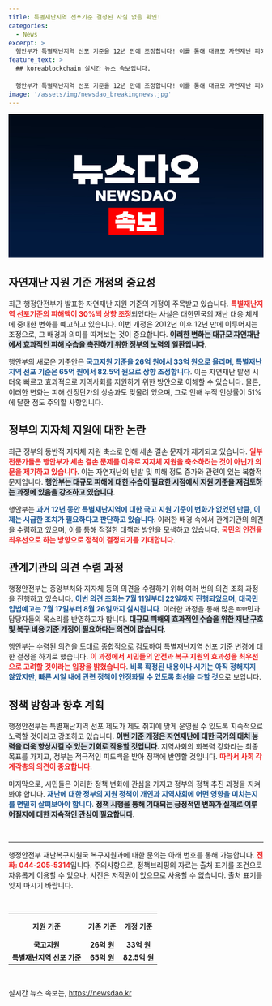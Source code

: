 ```yaml
---
title: 특별재난지역 선포기준 결정된 사실 없음 확인!
categories:
  - News
excerpt: >
  행안부가 특별재난지역 선포 기준을 12년 만에 조정합니다! 이를 통해 대규모 자연재난 피해에 효과적으로 대응하려는 계획이 수립되고 있습니다. 과연 이 변화가 우리에게 어떤 영향을 미칠까요? 클릭하여 자세한 소식을 확인하세요!
feature_text: >
  ## koreablockchain 실시간 뉴스 속보입니다.

  행안부가 특별재난지역 선포 기준을 12년 만에 조정합니다! 이를 통해 대규모 자연재난 피해에 효과적으로 대응하려는 계획이 수립되고 있습니다. 과연 이 변화가 우리에게 어떤 영향을 미칠까요? 클릭하여 자세한 소식을 확인하세요!
image: '/assets/img/newsdao_breakingnews.jpg'
---
```


<p><img src="/assets/img/newsdao_breakingnews.jpg" alt="koreablockchain 속보" /></p>

<h2 data-ke-size="size26">자연재난 지원 기준 개정의 중요성</h2>

<p data-ke-size="size16">최근 행정안전부가 발표한 자연재난 지원 기준의 개정이 주목받고 있습니다. <b><span style="color: #ee2323;">특별재난지역 선포기준의 피해액이 30%씩 상향 조정</span></b>되었다는 사실은 대한민국의 재난 대응 체계에 중대한 변화를 예고하고 있습니다. 이번 개정은 2012년 이후 12년 만에 이루어지는 조정으로, 그 배경과 의미를 따져보는 것이 중요합니다. <b><span style="background-color: #21538527;">이러한 변화는 대규모 자연재난에서 효과적인 피해 수습을 촉진하기 위한 정부의 노력의 일환입니다</span></b>.</p>

<p data-ke-size="size16">행안부의 새로운 기준안은 <b><span style="color: #1a5490;">국고지원 기준을 26억 원에서 33억 원으로 올리며, 특별재난지역 선포 기준은 65억 원에서 82.5억 원으로 상향 조정합니다</span></b>. 이는 자연재난 발생 시 더욱 빠르고 효과적으로 지역사회를 지원하기 위한 방안으로 이해할 수 있습니다. 물론, 이러한 변화는 피해 산정단가의 상승과도 맞물려 있으며, 그로 인해 누적 인상률이 51%에 달한 점도 주의할 사항입니다.</p>

<h2 data-ke-size="size26">정부의 지자체 지원에 대한 논란</h2>

<p data-ke-size="size16">최근 정부의 동반적 지자체 지원 축소로 인해 세손 결손 문제가 제기되고 있습니다. <b><span style="color: #ee2323;">일부 전문가들은 행안부가 세손 결손 문제를 이유로 지자체 지원을 축소하려는 것이 아닌가 의문을 제기하고 있습니다</span></b>. 이는 자연재난의 빈발 및 피해 정도 증가와 관련이 있는 복합적 문제입니다. <b><span style="background-color: #21538527;">행안부는 대규모 피해에 대한 수습이 필요한 시점에서 지원 기준을 재검토하는 과정에 있음을 강조하고 있습니다</span></b>.</p>

<p data-ke-size="size16">행안부는 <b><span style="color: #1a5490;">과거 12년 동안 특별재난지역에 대한 국고 지원 기준이 변화가 없었던 만큼, 이제는 시급한 조치가 필요하다고 판단하고 있습니다</span></b>. 이러한 배경 속에서 관계기관의 의견을 수렴하고 있으며, 이를 통해 적절한 대책과 방안을 모색하고 있습니다. <b><span style="color: #ee2323;">국민의 안전을 최우선으로 하는 방향으로 정책이 결정되기를 기대합니다</span></b>.</p>

<h2 data-ke-size="size26">관계기관의 의견 수렴 과정</h2>

<p data-ke-size="size16">행정안전부는 중앙부처와 지자체 등의 의견을 수렴하기 위해 여러 번의 의견 조회 과정을 진행하고 있습니다. <b><span style="color: #1a5490;">이번 의견 조회는 7월 11일부터 22일까지 진행되었으며, 대국민 입법예고는 7월 17일부터 8월 26일까지 실시됩니다</span></b>. 이러한 과정을 통해 많은 জনগ민과 담당자들의 목소리를 반영하고자 합니다. <b><span style="background-color: #21538527;">대규모 피해의 효과적인 수습을 위한 재난 구호 및 복구 비용 기준 개정이 필요하다는 의견이 많습니다</span></b>.</p>

<p data-ke-size="size16">행안부는 수렴된 의견을 토대로 종합적으로 검토하여 특별재난지역 선포 기준 변경에 대한 결정을 하기로 했습니다. <b><span style="color: #ee2323;">이 과정에서 시민들의 안전과 복구 지원의 효과성을 최우선으로 고려할 것이라는 입장을 밝혔습니다</span></b>. <b><span style="color: #1a5490;">비록 확정된 내용이나 시기는 아직 정해지지 않았지만, 빠른 시일 내에 관련 정책이 안정화될 수 있도록 최선을 다할 것</span></b>으로 보입니다.</p>

<h2 data-ke-size="size26">정책 방향과 향후 계획</h2>

<p data-ke-size="size16">행정안전부는 특별재난지역 선포 제도가 제도 취지에 맞게 운영될 수 있도록 지속적으로 노력할 것이라고 강조하고 있습니다. <b><span style="background-color: #21538527;">이번 기준 개정은 자연재난에 대한 국가의 대처 능력을 더욱 향상시킬 수 있는 기회로 작용할 것입니다</span></b>. 지역사회의 회복력 강화라는 최종 목표를 가지고, 정부는 적극적인 피드백을 받아 정책에 반영할 것입니다. <b><span style="color: #ee2323;">따라서 사회 각계각층의 의견이 중요합니다</span></b>.</p>

<p data-ke-size="size16">마지막으로, 시민들은 이러한 정책 변화에 관심을 가지고 정부의 정책 추진 과정을 지켜봐야 합니다. <b><span style="color: #1a5490;">재난에 대한 정부의 지원 정책이 개인과 지역사회에 어떤 영향을 미치는지를 면밀히 살펴보아야 합니다</span></b>. <b><span style="background-color: #21538527;">정책 시행을 통해 기대되는 긍정적인 변화가 실제로 이루어질지에 대한 지속적인 관심이 필요합니다</span></b>.</p>

<p data-ke-size="size16">&nbsp;</p>

<hr />

<p data-ke-size="size16">행정안전부 재난복구지원국 복구지원과에 대한 문의는 아래 번호를 통해 가능합니다. <b><span style="color: #ee2323;">전화: 044-205-5314</span></b>입니다. 주의사항으로, 정책브리핑의 자료는 출처 표기를 조건으로 자유롭게 이용할 수 있으나, 사진은 저작권이 있으므로 사용할 수 없습니다. 출처 표기를 잊지 마시기 바랍니다.</p>

<p data-ke-size="size16">&nbsp;</p>

<table style="width: 100%; border-collapse: collapse;">
    <tr>
        <th style="text-align: center; height: 42px;"><b>지원 기준</b></th>
        <th style="text-align: center; height: 42px;"><b>기존 기준</b></th>
        <th style="text-align: center; height: 42px;"><b>개정 기준</b></th>
    </tr>
    <tr>
        <td style="text-align: center; height: 17px;"><b>국고지원</b></td>
        <td style="text-align: center; height: 17px;"><b>26억 원</b></td>
        <td style="text-align: center; height: 17px;"><b>33억 원</b></td>
    </tr>
    <tr>
        <td style="text-align: center; height: 17px;"><b>특별재난지역 선포 기준</b></td>
        <td style="text-align: center; height: 17px;"><b>65억 원</b></td>
        <td style="text-align: center; height: 17px;"><b>82.5억 원</b></td>
    </tr>
</table>

<p data-ke-size="size16">&nbsp;</p>
실시간 뉴스 속보는, <a href="https://newsdao.kr" rel="dofollow">https://newsdao.kr</a>


